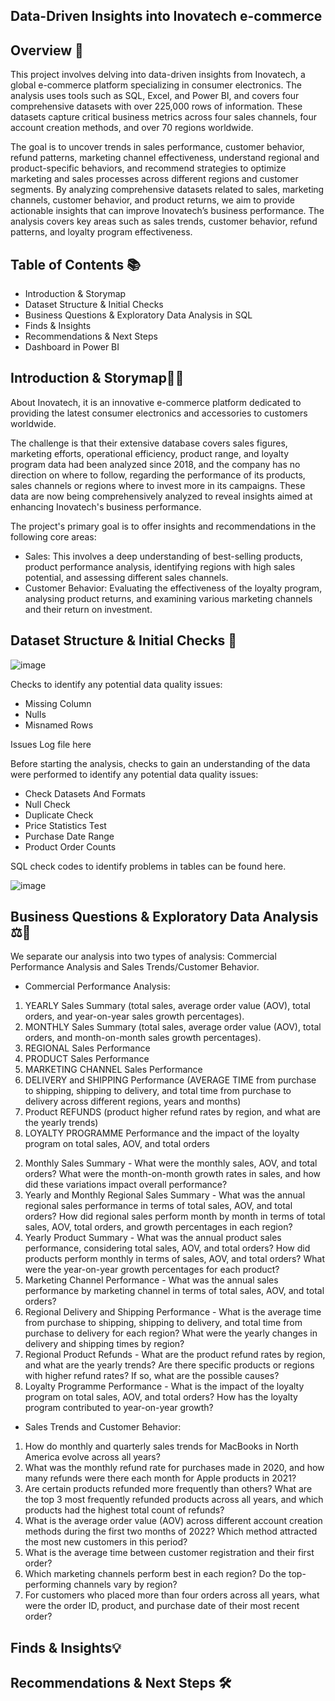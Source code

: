 ## Data-Driven Insights into Inovatech e-commerce

## Overview 📖

This project involves delving into data-driven insights from Inovatech, a global e-commerce platform specializing in consumer electronics. The analysis uses tools such as SQL, Excel, and Power BI, and covers four comprehensive datasets with over 225,000 rows of information. These datasets capture critical business metrics across four sales channels, four account creation methods, and over 70 regions worldwide.

The goal is to uncover trends in sales performance, customer behavior, refund patterns, marketing channel effectiveness, understand regional and product-specific behaviors, and recommend strategies to optimize marketing and sales processes across different regions and customer segments. By analyzing comprehensive datasets related to sales, marketing channels, customer behavior, and product returns, we aim to provide actionable insights that can improve Inovatech’s business performance. The analysis covers key areas such as sales trends, customer behavior, refund patterns, and loyalty program effectiveness.

## Table of Contents 📚

- Introduction & Storymap
- Dataset Structure & Initial Checks
- Business Questions & Exploratory Data Analysis in SQL
- Finds & Insights
- Recommendations & Next Steps
- Dashboard in Power BI

## Introduction & Storymap📝🔎

About Inovatech, it is an innovative e-commerce platform dedicated to providing the latest consumer electronics and accessories to customers worldwide. 

The challenge is that their extensive database covers sales figures, marketing efforts, operational efficiency, product range, and loyalty program data had been analyzed since 2018, and the company has no direction on where to follow, regarding the performance of its products, sales channels or regions where to invest more in its campaigns. These data are now being comprehensively analyzed to reveal insights aimed at enhancing Inovatech's business performance.

The project's primary goal is to offer insights and recommendations in the following core areas:
- Sales: This involves a deep understanding of best-selling products, product performance analysis, identifying regions with high sales potential, and assessing different sales channels.
- Customer Behavior: Evaluating the effectiveness of the loyalty program, analysing product returns, and examining various marketing channels and their return on investment.

## Dataset Structure & Initial Checks 📑

![image](https://github.com/user-attachments/assets/6b91e9fc-03e8-47f7-b31b-b79628ce7092)

Checks to identify any potential data quality issues:
- Missing Column
- Nulls
- Misnamed Rows

Issues Log file here

Before starting the analysis, checks to gain an understanding of the data were performed to identify any potential data quality issues:
- Check Datasets And Formats
- Null Check
- Duplicate Check
- Price Statistics Test
- Purchase Date Range
- Product Order Counts

SQL check codes to identify problems in tables can be found here.

![image](https://github.com/user-attachments/assets/1c43905c-8b08-4221-b075-589a55f211e8)


## Business Questions & Exploratory Data Analysis ⚖️🎯

We separate our analysis into two types of analysis: Commercial Performance Analysis and Sales Trends/Customer Behavior.

- Commercial Performance Analysis:
1. YEARLY Sales Summary (total sales, average order value (AOV), total orders, and year-on-year sales growth percentages).
2. MONTHLY Sales Summary (total sales, average order value (AOV), total orders, and month-on-month sales growth percentages).
3. REGIONAL Sales Performance
4. PRODUCT Sales Performance
5. MARKETING CHANNEL Sales Performance
6. DELIVERY and SHIPPING Performance (AVERAGE TIME from purchase to shipping, shipping to delivery, and total time from purchase to delivery across different regions, years and months)
7. Product REFUNDS (product higher refund rates by region, and what are the yearly trends)
8. LOYALTY PROGRAMME Performance and the impact of the loyalty program on total sales, AOV, and total orders

2) Monthly Sales Summary - What were the monthly sales, AOV, and total orders? What were the month-on-month growth rates in sales, and how did these variations impact overall performance?
3) Yearly and Monthly Regional Sales Summary - What was the annual regional sales performance in terms of total sales, AOV, and total orders? How did regional sales perform month by month in terms of total sales, AOV, total orders, and growth percentages in each region?
4) Yearly Product Summary - What was the annual product sales performance, considering total sales, AOV, and total orders?
How did products perform monthly in terms of sales, AOV, and total orders?
What were the year-on-year growth percentages for each product?
5) Marketing Channel Performance - What was the annual sales performance by marketing channel in terms of total sales, AOV, and total orders?
6) Regional Delivery and Shipping Performance - What is the average time from purchase to shipping, shipping to delivery, and total time from purchase to delivery for each region? What were the yearly changes in delivery and shipping times by region?
7) Regional Product Refunds - What are the product refund rates by region, and what are the yearly trends? Are there specific products or regions with higher refund rates? If so, what are the possible causes?
8) Loyalty Programme Performance - What is the impact of the loyalty program on total sales, AOV, and total orders? How has the loyalty program contributed to year-on-year growth?

- Sales Trends and Customer Behavior:

1. How do monthly and quarterly sales trends for MacBooks in North America evolve across all years?
2. What was the monthly refund rate for purchases made in 2020, and how many refunds were there each month for Apple products in 2021?
3. Are certain products refunded more frequently than others? What are the top 3 most frequently refunded products across all years, and which products had the highest total count of refunds?
4. What is the average order value (AOV) across different account creation methods during the first two months of 2022? Which method attracted the most new customers in this period?
5. What is the average time between customer registration and their first order?
6. Which marketing channels perform best in each region? Do the top-performing channels vary by region?
7. For customers who placed more than four orders across all years, what were the order ID, product, and purchase date of their most recent order?

## Finds & Insights💡


## Recommendations & Next Steps 🛠️
